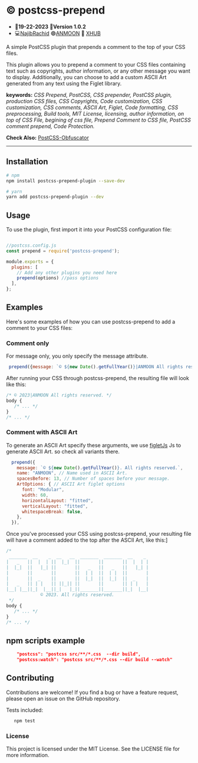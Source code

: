 # :copyright:	postcss-prepend
 - :date:**19-22-2023** :pushpin:**Version 1.0.2**
 - :computer:<a href="https://github.com/n4j1Br4ch1D" target="_blank" title="NajibRachid: Agile full-stack developer">NajibRachid</a> :purple_circle:<a href="https://anmoonweb.com/?ref=postcss-prepend" target="_blank" title="ANMOON: Right talents at the right place ">ANMOON</a> :office:	<a href="https://x-hub.io/?ref=anmoon-postcss-prepend" target="_blank" title="XHUB: For Developers By Developers">XHUB</a>

A simple PostCSS plugin that prepends a comment to the top of your CSS files.

This plugin allows you to prepend a comment to your CSS files containing text such as copyrights, author information, or any other message you want to display. Additionally, you can choose to add a custom ASCII Art generated from any text using the Figlet library.

**keywords:** *CSS Prepend, PostCSS, CSS prepender, PostCSS plugin, production CSS files, CSS Copyrights, Code customization, CSS customization, CSS comments, ASCII Art, Figlet, Code formatting, CSS preprocessing, Build tools, MIT License, licensing, author information, on top of CSS File, begining of css file, Prepend Comment to CSS file, PostCSS comment prepend, Code Protection.*

**Check Also:** <a href="https://github.com/n4j1Br4ch1D/postcss-obfuscator" target="_blank" title="postcss-obfuscator: HTML/CSS Obfuscation Compiling">PostCSS-Obfuscator</a>

---

## Installation

```sh
# npm
npm install postcss-prepend-plugin --save-dev
```
```sh
# yarn
yarn add postcss-prepend-plugin --dev
```

## Usage

To use the plugin, first import it into your PostCSS configuration file:


```js

//postcss.config.js
const prepend = require('postcss-prepend');

module.exports = {
  plugins: [
    // Add any other plugins you need here
    prepend(options) //pass options
  ],
};

```
## Examples
Here's some examples of how you can use postcss-prepend to add a comment to your CSS files:

### Comment only
For message only,  you only specify the message attribute.

```js
 prepend({message: `© ${new Date().getFullYear()}|ANMOON All rights reserved.`});
```
After running your CSS through postcss-prepend, the resulting file will look like this:
```css
/* © 2023|ANMOON All rights reserved. */
body {
   /* ... */
}
/* ... */
```

### Comment with ASCII Art
To generate an ASCII Art specify these arguments, we use <a href="https://github.com/patorjk/figlet.js" target="_blank" title="figletJs">figletJs</a> Js to generate ASCII Art. so check all variants there.

```js
  prepend({
    message: `© ${new Date().getFullYear()}. All rights reserved.`,
    name: "ANMOON", // Name used in ASCII Art.
    spacesBefore: 13, // Number of spaces before your message.
    ArtOptions: { // ASCII Art figlet options 
      font: "Modular",
      width: 60,
      horizontalLayout: "fitted",
      verticalLayout: "fitted",
      whitespaceBreak: false,
    },
  }),

```
Once you've processed your CSS using postcss-prepend, your resulting file will have a comment added to the top after the ASCII Art, like this:]

```css
/* 
 _______  __    _  __   __  _______  _______  __    _ 
|   _   ||  |  | ||  |_|  ||       ||       ||  |  | |
|  |_|  ||   |_| ||       ||   _   ||   _   ||   |_| |
|       ||       ||       ||  | |  ||  | |  ||       |
|       ||  _    ||       ||  |_|  ||  |_|  ||  _    |
|   _   || | |   || ||_|| ||       ||       || | |   |
|__| |__||_|  |__||_|   |_||_______||_______||_|  |__|
             © 2023. All rights reserved.
 */
body {
   /* ... */
}
/* ... */
```
## npm scripts example
```json
    "postcss": "postcss src/**/*.css  --dir build",
    "postcss:watch": "postcss src/**/*.css --dir build --watch"
```

## Contributing
Contributions are welcome! If you find a bug or have a feature request, please open an issue on the GitHub repository.

Tests included:
```sh
   npm test
```

### License
This project is licensed under the MIT License. See the LICENSE file for more information.